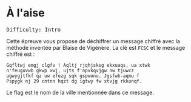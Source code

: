 # À l'aise

<pre>
Difficulty: Intro
</pre>

Cette épreuve vous propose de déchiffrer un message chiffré avec la méthode inventée par Blaise de Vigénère. La clé est `FCSC` et le message chiffré est :

```
Gqfltwj emgj clgfv ! Aqltj rjqhjsksg ekxuaqs, ua xtwk
n'feuguvwb gkwp xwj, ujts f'npxkqvjgw nw tjuwcz
ugwygjtfkf qz uw efezg sqk gspwonu. Jgsfwb-aqmu f
Pspygk nj 29 cntnn hqzt dg igtwy fw xtvjg rkkunqf.
```

Le flag est le nom de la ville mentionnée dans ce message.